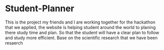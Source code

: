 # Student-Planner

This is the project my friends and I are working together for the hackathon that we applied, the website is helping student around the world to planing there study time and plan.
So that the student will have a clear plan to follow and study more efficient. 
Base on the scientific research that we have been resaerch 
